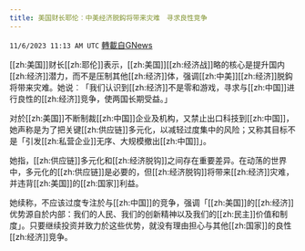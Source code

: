 ```yaml
---
title: 美国财长耶伦︰中美经济脱鈎将带来灾难　寻求良性竞争
---
```

`11/6/2023 11:13 AM UTC` [轉載自GNews](https://gnews.org/articles/1929721)

[[zh:美国]]财长[[zh:耶伦]]表示，[[zh:美国]][[zh:经济战]]略的核心是提升国内[[zh:经济]]潜力，而不是压制其他[[zh:经济]]体，强调[[zh:中美]][[zh:经济]]脱鈎将带来灾难。她说︰「我们认识到[[zh:经济]]不是零和游戏，寻求与[[zh:中国]]进行良性的[[zh:经济]]竞争，使两国长期受益。」

对於[[zh:美国]]不断制裁[[zh:中国]]企业及机构，又禁止出口科技到[[zh:中国]]，她声称是为了把关键[[zh:供应链]]多元化，以减轻过度集中的风险；又称其目标不是「引发[[zh:私营企业]]无序、大规模撤出[[zh:中国]]」。

她指，[[zh:供应链]]多元化和[[zh:经济脱钩]]之间存在重要差异。在动荡的世界中，多元化的[[zh:供应链]]是必要的，但[[zh:经济脱钩]]将带来[[zh:经济]]灾难，并违背[[zh:美国]]的[[zh:国家]]利益。

她续称，不应该过度专注於与[[zh:中国]]的竞争，强调「[[zh:美国]]的[[zh:经济]]优势源自於内部：我们的人民、我们的创新精神以及我们的[[zh:民主]]价值和制度」。只要继续投资并致力於这些优势，就没有理由担心与其他[[zh:国家]]的良性[[zh:经济]]竞争。
